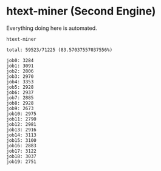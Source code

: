 # htext-miner (Second Engine)

Everything doing here is automated.

```
htext-miner

total: 59523/71225 (83.57037557037556%)

job0: 3284
job1: 3091
job2: 2806
job3: 2970
job4: 3353
job5: 2928
job6: 2937
job7: 2885
job8: 2928
job9: 2673
job10: 2975
job11: 2790
job12: 2981
job13: 2916
job14: 3113
job15: 3100
job16: 2883
job17: 3122
job18: 3037
job19: 2751
```